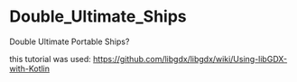 # Double_Ultimate_Ships
Double Ultimate Portable Ships?


this tutorial was used:
https://github.com/libgdx/libgdx/wiki/Using-libGDX-with-Kotlin
